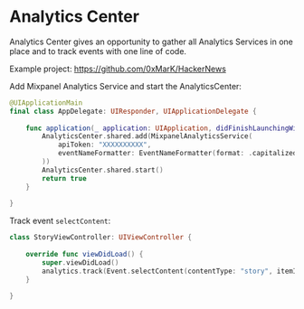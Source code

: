 # Analytics Center

Analytics Center gives an opportunity to gather all Analytics Services in one place and to track events with one line of code.

Example project: https://github.com/0xMarK/HackerNews

Add Mixpanel Analytics Service and start the AnalyticsCenter:

```swift
@UIApplicationMain
final class AppDelegate: UIResponder, UIApplicationDelegate {
    
    func application(_ application: UIApplication, didFinishLaunchingWithOptions launchOptions: [UIApplication.LaunchOptionsKey: Any]?) -> Bool {
        AnalyticsCenter.shared.add(MixpanelAnalyticsService(
            apiToken: "XXXXXXXXXX",
            eventNameFormatter: EventNameFormatter(format: .capitalized)
        ))
        AnalyticsCenter.shared.start()
        return true
    }
    
}
```

Track event `selectContent`:

```swift
class StoryViewController: UIViewController {
    
    override func viewDidLoad() {
        super.viewDidLoad()
        analytics.track(Event.selectContent(contentType: "story", itemID: "\(story.id)"))
    }
    
}
```
